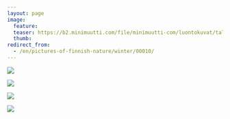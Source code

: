 ```yaml
---
layout: page
image:
  feature:
  teaser: https://b2.minimuutti.com/file/minimuutti-com/luontokuvat/talvi/IMG_2668-245px.jpg
  thumb:
redirect_from:
  - /en/pictures-of-finnish-nature/winter/00010/
---
```


![](https://b2.minimuutti.com/file/minimuutti-com/luontokuvat/talvi/IMG_2668-800px.jpg)

![](https://b2.minimuutti.com/file/minimuutti-com/luontokuvat/talvi/IMG_2670-800px.jpg)

![](https://b2.minimuutti.com/file/minimuutti-com/luontokuvat/talvi/IMG_2671-800px.jpg)

![](https://b2.minimuutti.com/file/minimuutti-com/luontokuvat/talvi/IMG_2682-800px.jpg)
